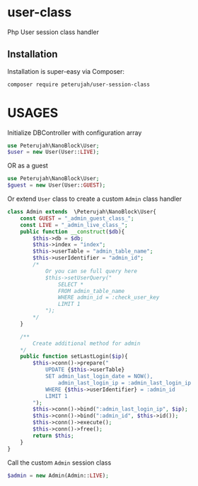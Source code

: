 # user-class
Php User session class handler

## Installation

Installation is super-easy via Composer:
```md
composer require peterujah/user-session-class
```

# USAGES

Initialize DBController with configuration array

```php
use Peterujah\NanoBlock\User;
$user = new User(User::LIVE);
```

OR as a guest

```php
use Peterujah\NanoBlock\User;
$guest = new User(User::GUEST);
```

Or extend `User` class to create a custom `Admin` class handler
```php
class Admin extends  \Peterujah\NanoBlock\User{
    const GUEST = "_admin_guest_class_";
    const LIVE = "_admin_live_class_";
    public function __construct($db){
        $this->db = $db;
        $this->index = "index";
        $this->userTable = "admin_table_name";
        $this->userIdentifier = "admin_id";
        /*
            Or you can se full query here
            $this->setUserQuery("
                SELECT *
                FROM admin_table_name 
                WHERE admin_id = :check_user_key
                LIMIT 1
            ");
        */
    }

    /**
        Create additional method for admin
    */
    public function setLastLogin($ip){
        $this->conn()->prepare("
            UPDATE {$this->userTable}
            SET admin_last_login_date = NOW(),
                admin_last_login_ip = :admin_last_login_ip  
            WHERE {$this->userIdentifier} = :admin_id
            LIMIT 1
        ");
        $this->conn()->bind(":admin_last_login_ip", $ip);
        $this->conn()->bind(":admin_id", $this->id());
        $this->conn()->execute();		
        $this->conn()->free();
        return $this;
    }
}
```

Call the custom `Admin` session class
```php
$admin = new Admin(Admin::LIVE);
```
